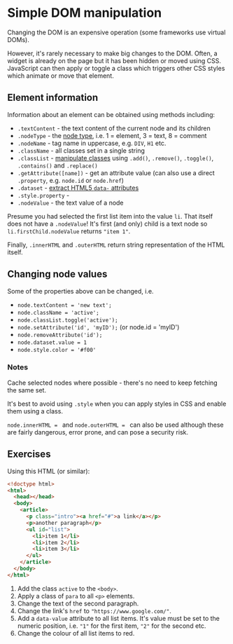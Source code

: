 # Simple DOM manipulation
Changing the DOM is an expensive operation (some frameworks use virtual DOMs).

However, it's rarely necessary to make big changes to the DOM. Often, a widget is already on the page but it has been hidden or moved using CSS. JavaScript can then apply or toggle a class which triggers other CSS styles which animate or move that element.

## Element information
Information about an element can be obtained using methods including:

* `.textContent` - the text content of the current node and its children
* `.nodeType` - the [node type](https://developer.mozilla.org/en-US/docs/Web/API/Node/nodeType), i.e. 1 = element, 3 = text, 8 = comment
* `.nodeName` - tag name in uppercase, e.g. `DIV`, `H1` etc.
* `.className` - all classes set in a single string
* `.classList` - [manipulate classes](https://developer.mozilla.org/en-US/docs/Web/API/Element/classList) using `.add()`, `.remove()`, `.toggle()`, `.contains()` and `.replace()`
* `.getAttribute([name])` - get an attribute value (can also use a direct `.property`, e.g. `node.id` or `node.href`)
* `.dataset` - [extract HTML5 `data-` attributes](https://developer.mozilla.org/en-US/docs/Web/API/HTMLElement/dataset)
* `.style.property` -
* `.nodeValue` - the text value of a node

Presume you had selected the first list item into the value `li`. That itself does not have a `.nodeValue`! It's first (and only) child is a text node so `li.firstChild.nodeValue` returns `"item 1"`.

Finally, `.innerHTML` and `.outerHTML` return string representation of the HTML itself.


## Changing node values
Some of the properties above can be changed, i.e.

* `node.textContent = 'new text';`
* `node.className = 'active';`
* `node.classList.toggle('active');`
* `node.setAttribute('id', 'myID');` (or node.id = 'myID')
* `node.removeAttribute('id');`
* `node.dataset.value = 1`
* `node.style.color = '#f00'`

### Notes
Cache selected nodes where possible - there's no need to keep fetching the same set.

It's best to avoid using `.style` when you can apply styles in CSS and enable them using a class.

`node.innerHTML = ` and `node.outerHTML = ` can also be used although these are fairly dangerous, error prone, and can pose a security risk.


## Exercises
Using this HTML (or similar):

```html
<!doctype html>
<html>
  <head></head>
  <body>
    <article>
      <p class="intro"><a href="#">a link</a></p>
      <p>another paragraph</p>
      <ul id="list">
        <li>item 1</li>
        <li>item 2</li>
        <li>item 3</li>
      </ul>
    </article>
  </body>
</html>
```

1. Add the class `active` to the `<body>`.
1. Apply a class of `para` to all `<p>` elements.
1. Change the text of the second paragraph.
1. Change the link's `href` to `"https://www.google.com/"`.
1. Add a `data-value` attribute to all list items. It's value must be set to the numeric position, i.e. `"1"` for the first item, `"2"` for the second etc.
1. Change the colour of all list items to red.
